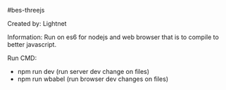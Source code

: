 #bes-threejs

Created by: Lightnet

Information: Run on es6 for nodejs and web browser that is to compile to better javascript.

Run CMD:
 * npm run dev (run server dev change on files)
 * npm run wbabel (run browser dev changes on files)
